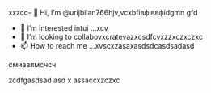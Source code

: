 xxzcc- 👋 Hi, I’m @urijbilan766hjv,vcxbfівфіввфіdgmn gfd
- 👀 I’m interested intui ...xcv
- 💞️ I’m looking to collabovxcratevazxcsdfcvxzzxczxczxc
- 📫 How to reach me ...xvscxzasaxasdsdcasdsadasd
<!---hbxsavxcxzcxzc
urijbilan766/sad is a ✨ special ✨ repository because its `README.md` (dgfhdgfhthisфів file)лрои appears oasdfasdfn gbfyour GitHub profile.xghjfhіфвіфвфівіф
You can click the Preview linисмиk to take a look at yyiuour changes.asdxcbv
--->смиавпмсчсч
zcdfgasdsad
asd
x
assaccxzczxc
